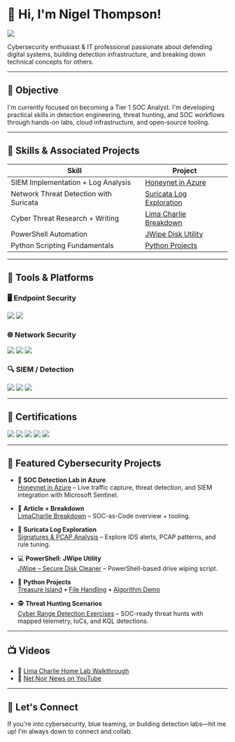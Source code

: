 # 👋 Hi, I'm Nigel Thompson!

<a href="https://www.linkedin.com/in/nigel-thompson-8a7995244/"><img src="https://img.shields.io/badge/-LinkedIn-0072b1?&style=for-the-badge&logo=linkedin&logoColor=white" /></a>

Cybersecurity enthusiast & IT professional passionate about defending digital systems, building detection infrastructure, and breaking down technical concepts for others.

---

## 🎯 Objective
I'm currently focused on becoming a Tier 1 SOC Analyst. I'm developing practical skills in detection engineering, threat hunting, and SOC workflows through hands-on labs, cloud infrastructure, and open-source tooling.

---

## 🧠 Skills & Associated Projects

| Skill                                         | Project         |
|----------------------------------------------|------------------|
| SIEM Implementation + Log Analysis           | [Honeynet in Azure](https://github.com/nigeltho12/Honeynet-in-Azure) |
| Network Threat Detection with Suricata       | [Suricata Log Exploration](https://github.com/nigeltho12/SuricataLogs) |
| Cyber Threat Research + Writing              | [Lima Charlie Breakdown](https://www.linkedin.com/pulse/yes-i-want-soc-analyst-nigel-thompson/?trackingId=kCRDcBjlTye7W19lCQ2n0A%3D%3D) |
| PowerShell Automation                        | [JWipe Disk Utility](https://github.com/nigeltho12/Jwipedu) |
| Python Scripting Fundamentals                | [Python Projects](https://github.com/nigeltho12/filehandling_inpython/) |

---

## 🧰 Tools & Platforms

### 🖥️ Endpoint Security
<div>
  <img src="https://img.shields.io/badge/-Microsoft_Defender_for_Endpoint-00A4EF?&style=for-the-badge&logo=Microsoft&logoColor=white" />
  <img src="https://img.shields.io/badge/-Velociraptor-4B275F?&style=for-the-badge&logo=Velociraptor&logoColor=white" />
</div>

### 🌐 Network Security
<div>
  <img src="https://img.shields.io/badge/-Wireshark-1679A7?&style=for-the-badge&logo=Wireshark&logoColor=white" />
  <img src="https://img.shields.io/badge/-Suricata-EF3B2D?&style=for-the-badge&logo=Suricata&logoColor=white" />
  <img src="https://img.shields.io/badge/-Zeek-777BB4?&style=for-the-badge&logo=Zeek&logoColor=white" />
</div>

### 🔍 SIEM / Detection
<div>
  <img src="https://img.shields.io/badge/-Microsoft_Sentinel-0078D4?&style=for-the-badge&logo=Microsoft&logoColor=white" />
  <img src="https://img.shields.io/badge/-Splunk-000000?&style=for-the-badge&logo=Splunk&logoColor=white" />
  <img src="https://img.shields.io/badge/-Elastic-005571?&style=for-the-badge&logo=Elastic&logoColor=white" />
</div>

---

## 📜 Certifications
<div>
<img src="https://img.shields.io/badge/-Security%2B-FF0000?&style=for-the-badge&logo=CompTIA&logoColor=white" />
<img src="https://img.shields.io/badge/-Network%2B-007ACC?&style=for-the-badge&logo=CompTIA&logoColor=white" />
<img src="https://img.shields.io/badge/-A%2B-4D4D4D?&style=for-the-badge&logo=CompTIA&logoColor=white" />
<img src="https://img.shields.io/badge/-Google CyberSecurity Certification-006400?&style=for-the-badge&logoColor=white" />
<img src="https://img.shields.io/badge/-ISC2-000080?&style=for-the-badge&logoColor=white" />
</div>

---

## 🔐 Featured Cybersecurity Projects

- 🧠 **SOC Detection Lab in Azure**  
  [Honeynet in Azure](https://github.com/nigeltho12/Honeynet-in-Azure) – Live traffic capture, threat detection, and SIEM integration with Microsoft Sentinel.

- 📄 **Article + Breakdown**  
  [LimaCharlie Breakdown](https://www.linkedin.com/pulse/yes-i-want-soc-analyst-nigel-thompson) – SOC-as-Code overview + tooling.

- 🚨 **Suricata Log Exploration**  
  [Signatures & PCAP Analysis](https://github.com/nigeltho12/SuricataLogs) – Explore IDS alerts, PCAP patterns, and rule tuning.

- 💻 **PowerShell: JWipe Utility**  
  [JWipe – Secure Disk Cleaner](https://github.com/nigeltho12/Jwipedu) – PowerShell-based drive wiping script.

- 🐍 **Python Projects**  
  [Treasure Island](https://github.com/nigeltho12/treasure_island/) • [File Handling](https://github.com/nigeltho12/filehandling_inpython/) • [Algorithm Demo](https://github.com/nigeltho12/algorithm/)

- 🕵️ **Threat Hunting Scenarios**  
  [Cyber Range Detection Exercises](https://github.com/nigeltho12/ThreatHuntScenarios-CyberRange) – SOC-ready threat hunts with mapped telemetry, IoCs, and KQL detections.

---

## 📺 Videos

- 🎥 [Lima Charlie Home Lab Walkthrough](https://youtu.be/tO2N1mviKWs?si=LGRtWICoIUKmOGxA)
- 📰 [Net Noir News on YouTube](https://youtube.com/@netnoirnews?si=c1mTsJsyJ0EWaoWw)

---

## 🚀 Let's Connect
If you're into cybersecurity, blue teaming, or building detection labs—hit me up! I'm always down to connect and collab.
